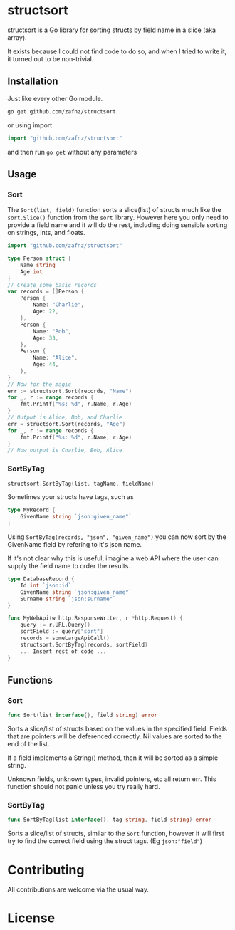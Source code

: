 # structsort #
structsort is a Go library for sorting structs by field name in a slice (aka array). 

It exists because I could not find code to do so, and when I tried to write it, it turned out to be 
non-trivial. 

## Installation

Just like every other Go module.
```bash
go get github.com/zafnz/structsort
```

or using import
```go
import "github.com/zafnz/structsort"
```
and then run `go get` without any parameters

## Usage
### Sort
The `Sort(list, field)` function sorts a slice(list) of structs much like the `sort.Slice()` function from the `sort` library. However here you only need to provide a field name and it will do the rest, including doing sensible sorting on strings, ints, and floats.

```go
import "github.com/zafnz/structsort"

type Person struct {
    Name string
    Age int
}
// Create some basic records
var records = []Person {
    Person {
        Name: "Charlie",
        Age: 22,
    },
    Person {
        Name: "Bob",
        Age: 33,
    },
    Person {
        Name: "Alice",
        Age: 44,
    },
}
// Now for the magic
err := structsort.Sort(records, "Name")
for _, r := range records {
    fmt.Printf("%s: %d", r.Name, r.Age)
}
// Output is Alice, Bob, and Charlie
err = structsort.Sort(records, "Age")
for _, r := range records {
    fmt.Printf("%s: %d", r.Name, r.Age)
}
// Now output is Charlie, Bob, Alice
```

### SortByTag
```go
structsort.SortByTag(list, tagName, fieldName)
```

Sometimes your structs have tags, such as 
```go
type MyRecord {
    GivenName string `json:given_name"`
}
```
Using `SortByTag(records, "json", "given_name")` you can now sort by the GivenName 
field by refering to it's json name. 

If it's not clear why this is useful, imagine a web API where the user
can supply the field name to order the results. 
```go
type DatabaseRecord {
    Id int `json:id`
    GivenName string `json:given_name"`
    Surname string `json:surname"`
}

func MyWebApi(w http.ResponseWriter, r *http.Request) {
    query := r.URL.Query()
    sortField := query["sort"]
    records = someLargeApiCall()
    structsort.SortByTag(records, sortField)
    ... Insert rest of code ...
}
```

## Functions
### Sort
```go
func Sort(list interface{}, field string) error 
```
Sorts a slice/list of structs based on the values in the specified field. Fields that are 
pointers will be deferenced correctly. Nil values are sorted to the end of the list.

If a field implements a String() method, then it will be sorted as a simple string.

Unknown fields, unknown types, invalid pointers, etc all return err. This function
should not panic unless you try really hard.

### SortByTag
```go
func SortByTag(list interface{}, tag string, field string) error
```
Sorts a slice/list of structs, similar to the `Sort` function, however it will first try to find
the correct field using the struct tags. (Eg ``json:"field"``)

# Contributing

All contributions are welcome via the usual way.

# License
